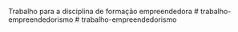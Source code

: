 Trabalho para a disciplina de formação empreendedora
#   t r a b a l h o - e m p r e e n d e d o r i s m o  
 #   t r a b a l h o - e m p r e e n d e d o r i s m o  
 